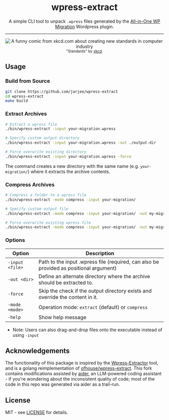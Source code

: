 <div align="center">
  <h1>wpress-extract</h1>
  <p>
    A simple CLI tool to unpack <code>.wpress</code> files generated by the <a href="https://wordpress.org/plugins/all-in-one-wp-migration/" target="_blank" rel="noopener">All-in-One WP Migration</a> Wordpress plugin.
  </p>
  <hr />
  <p>
    <img src="https://imgs.xkcd.com/comics/standards.png" alt="A funny comic from xkcd.com about creating new standards in computer industry" />
    <br />
    <sub>"Standards" by <a href="https://xkcd.com/927/">xkcd</a>.</sub>
  </p>
</div>

## Usage

### Build from Source
```sh
git clone https://github.com/jarjee/wpress-extract
cd wpress-extract
make build
```

### Extract Archives
```sh
# Extract a wpress file
./bin/wpress-extract -input your-migration.wpress

# Specify custom output directory
./bin/wpress-extract -input your-migration.wpress -out ./output-dir

# Force overwrite existing directory
./bin/wpress-extract -input your-migration.wpress -force
```
The command creates a new directory with the same name (e.g. `your-migration/`) where it extracts the archive contents.

### Compress Archives
```sh
# Compress a folder to a wpress file
./bin/wpress-extract -mode compress -input your-migration/

# Specify custom output file
./bin/wpress-extract -mode compress -input your-migration/ -out my-migration.wpress

# Force overwrite existing wpress file
./bin/wpress-extract -mode compress -input your-migration/ -out my-migration.wpress -force
```

### Options

| Option               | Description                                                                           |
| -------------------- | ------------------------------------------------------------------------------------- |
| `-input <file>`      | Path to the input .wpress file (required, can also be provided as positional argument)|
| `-out <dir>`         | Define an alternate directory where the archive should be extracted to.               |
| `-force`             | Skip the check if the output directory exists and override the content in it.         |
| `-mode <mode>`       | Operation mode: `extract` (default) or `compress`                                     |
| `-help`              | Show help message                                                                     |

* Note: Users can also drag-and-drop files onto the executable instead of using `-input`

## Acknowledgements

The functionality of this package is inspired by the [Wpress-Extractor](https://github.com/fifthsegment/Wpress-Extractor) tool, and is a golang reimplementation of [ofhouse/wpress-extract](https://github.com/ofhouse/wpress-extract).
This fork contains modifications assisted by [aider](https://aider.chat), an LLM-powered coding assistant - if you're wondering about the inconsistent quality of code; most of the code in this repo was generated via aider as a trail-run.

## License

MIT - see [LICENSE](./LICENSE) for details.
